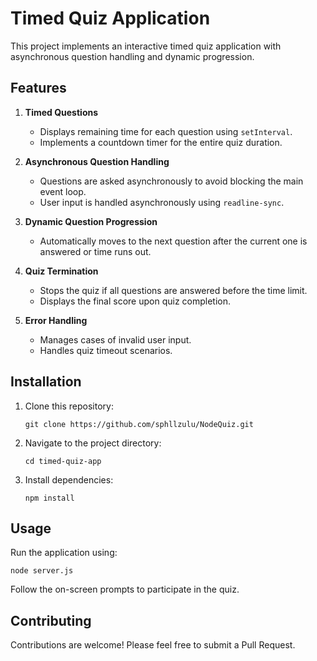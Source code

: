 

# Timed Quiz Application

This project implements an interactive timed quiz application with asynchronous question handling and dynamic progression.

## Features

1. **Timed Questions**
   - Displays remaining time for each question using `setInterval`.
   - Implements a countdown timer for the entire quiz duration.

2. **Asynchronous Question Handling**
   - Questions are asked asynchronously to avoid blocking the main event loop.
   - User input is handled asynchronously using `readline-sync`.

3. **Dynamic Question Progression**
   - Automatically moves to the next question after the current one is answered or time runs out.

4. **Quiz Termination**
   - Stops the quiz if all questions are answered before the time limit.
   - Displays the final score upon quiz completion.

5. **Error Handling**
   - Manages cases of invalid user input.
   - Handles quiz timeout scenarios.

## Installation

1. Clone this repository:
   ```
   git clone https://github.com/sphllzulu/NodeQuiz.git
   ```
2. Navigate to the project directory:
   ```
   cd timed-quiz-app
   ```
3. Install dependencies:
   ```
   npm install
   ```

## Usage

Run the application using:

```
node server.js
```

Follow the on-screen prompts to participate in the quiz.

## Contributing

Contributions are welcome! Please feel free to submit a Pull Request.

